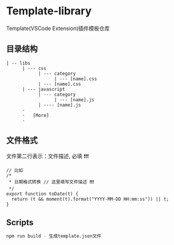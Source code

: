 # Template-library
Template(VSCode Extension)插件模板仓库
## 目录结构
```
| -- libs  
      | --- css  
            | --- category  
                  | --- [name].css
            | --- [name].css
      | --- javascript
            | --- category
                  | --- [name].js
            | ---- [name].js
      ·
      ·   [More]
      ·
```
## 文件格式
文件第二行表示：文件描述, 必填 ❗❗❗
```
// 比如
/*
 * 日期格式转换 // 这里填写文件描述 ❗❗❗
 */
export function toDate(t) {
  return (t && moment(t).format("YYYY-MM-DD HH:mm:ss")) || t;
}
```
## Scripts
```bash
npm run build - 生成template.json文件
```
